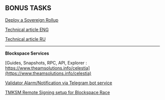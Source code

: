 ## BONUS TASKS

[Deploy a Sovereign Rollup](https://github.com/AlexToTheMoon/Celestia/blob/main/rollup.md)  

[Technical article ENG](https://medium.com/@latflat/celestia-blockspace-race-a-sovereign-rollup-deployment-guide-via-rollkit-bfa784a7ec6)

[Technical article RU](https://medium.com/@latflat/celestia-blockspace-race-установка-rollup-узла-с-помощью-rollkit-23b36b7944e1)



* * *
**Blockspace Services**  

[Guides, Snapshots, RPC, API, Explorer : https://www.theamsolutions.info/celestia](https://www.theamsolutions.info/celestia)  

[Validator Alarm/Notification via Telegram bot service](https://github.com/AlexToTheMoon/AM-Solutions/blob/main/Tenderduty/celestia/manual.md)  

[TMKSM Remote Signing setup for Blockspace Race ](https://github.com/AlexToTheMoon/AM-Solutions/blob/main/tkms/celestia/blockspacerace.md)

